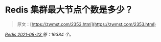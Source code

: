<!--yml
category: 未分类
date: 0001-01-01 00:00:00
--->

# Redis 集群最大节点个数是多少？

> 原文：[https://zwmst.com/2353.html](https://zwmst.com/2353.html)

   [ *Redis* ](https://zwmst.com/redis)*[ <time datetime="2021-08-23T09:52:04+08:00"> 2021-08-23 </time> ](https://zwmst.com/2353.html)  答：16384 个。*